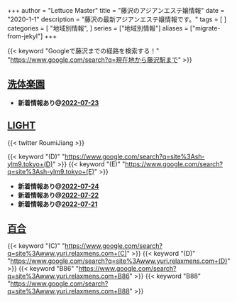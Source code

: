+++
author = "Lettuce Master"
title = "藤沢のアジアンエステ嬢情報"
date = "2020-1-1"
description = "藤沢の最新アジアンエステ嬢情報です。"
tags = [
]
categories = [
    "地域別情報",
]
series = ["地域別情報"]
aliases = ["migrate-from-jekyl"]
+++

{{< keyword "Googleで藤沢までの経路を検索する！" "https://www.google.com/search?q=現在地から藤沢駅まで" >}}

## [洗体楽園](http://hi-msg.com/sentai/)


- **新着情報あり@[2022-07-23](/post/2022-07-23)**
## [LIGHT](http://sh-ylm9.tokyo/)


{{< twitter RoumiJiang >}}

{{< keyword "(D)" "https://www.google.com/search?q=site%3Ash-ylm9.tokyo+(D)" >}} {{< keyword "(E)" "https://www.google.com/search?q=site%3Ash-ylm9.tokyo+(E)" >}} 

- **新着情報あり@[2022-07-24](/post/2022-07-24)**
- **新着情報あり@[2022-07-22](/post/2022-07-22)**
- **新着情報あり@[2022-07-21](/post/2022-07-21)**
## [百合](http://www.yuri.relaxmens.com/)
{{< keyword "(C)" "https://www.google.com/search?q=site%3Awww.yuri.relaxmens.com+(C)" >}} {{< keyword "(D)" "https://www.google.com/search?q=site%3Awww.yuri.relaxmens.com+(D)" >}} {{< keyword "B86" "https://www.google.com/search?q=site%3Awww.yuri.relaxmens.com+B86" >}} {{< keyword "B88" "https://www.google.com/search?q=site%3Awww.yuri.relaxmens.com+B88" >}} 

